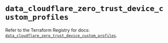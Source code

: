 # `data_cloudflare_zero_trust_device_custom_profiles`

Refer to the Terraform Registry for docs: [`data_cloudflare_zero_trust_device_custom_profiles`](https://registry.terraform.io/providers/cloudflare/cloudflare/5.9.0/docs/data-sources/zero_trust_device_custom_profiles).
